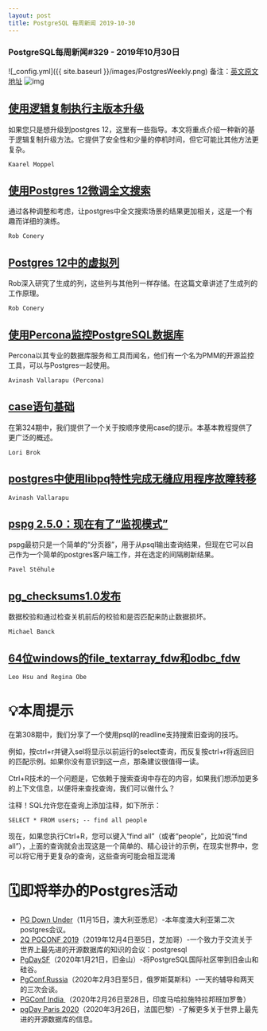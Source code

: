 ```yaml
---
layout: post
title: PostgreSQL 每周新闻 2019-10-30
---
```

### PostgreSQL每周新闻#329 - 2019年10月30日
![_config.yml]({{ site.baseurl }}/images/PostgresWeekly.png)
备注：[英文原文地址](https://postgresweekly.com/issues/329)
![img](https://res.cloudinary.com/cpress/image/upload/w_1280,e_sharpen:60/bog6obt6hjzfyor3p6fz.jpg)
## [使用逻辑复制执行主版本升级](https://postgresweekly.com/link/79143/web)
如果您只是想升级到postgres 12，这里有一些指导。本文将重点介绍一种新的基于逻辑复制升级方法。它提供了安全性和少量的停机时间，但它可能比其他方法更复杂。


`Kaarel Moppel `
## [使用Postgres 12微调全文搜索](https://postgresweekly.com/link/79145/web)
通过各种调整和考虑，让postgres中全文搜索场景的结果更加相关，这是一个有趣而详细的演练。


`Rob Conery `
## [Postgres 12中的虚拟列](https://postgresweekly.com/link/79147/web)
Rob深入研究了生成的列，这些列与其他列一样存储。在这篇文章讲述了生成列的工作原理。


`Rob Conery `
## [使用Percona监控PostgreSQL数据库](https://postgresweekly.com/link/79148/web)
Percona以其专业的数据库服务和工具而闻名，他们有一个名为PMM的开源监控工具，可以与Postgres一起使用。


`Avinash Vallarapu (Percona) `
## [case语句基础](https://postgresweekly.com/link/79150/web)
在第324期中，我们提供了一个关于按顺序使用case的提示。本基本教程提供了更广泛的概述。


`Lori Brok `
## [postgres中使用libpq特性完成无缝应用程序故障转移](https://postgresweekly.com/link/79152/web)


`Avinash Vallarapu `
## [pspg 2.5.0：现在有了“监视模式”](https://postgresweekly.com/link/79153/web)
pspg最初只是一个简单的“分页器”，用于从psql输出查询结果，但现在它可以自己作为一个简单的postgres客户端工作，并在选定的间隔刷新结果。


`Pavel Stěhule `
## [pg_checksums1.0发布](https://postgresweekly.com/link/79156/web)
数据校验和通过检查关机前后的校验和是否匹配来防止数据损坏。


`Michael Banck `
## [64位windows的file_textarray_fdw和odbc_fdw](https://postgresweekly.com/link/79157/web)


`Leo Hsu and Regina Obe `
# 💡本周提示

在第308期中，我们分享了一个使用psql的readline支持搜索旧查询的技巧。

例如，按ctrl+r并键入sel将显示以前运行的select查询，而反复按ctrl+r将返回旧的匹配示例。如果你没有意识到这一点，那条建议很值得一读。

Ctrl+R技术的一个问题是，它依赖于搜索查询中存在的内容，如果我们想添加更多的上下文信息，以便将来查找查询，我们可以做什么？

注释！SQL允许您在查询上添加注释，如下所示：

```
SELECT * FROM users; -- find all people
```

现在，如果您执行Ctrl+R，您可以键入“find all”（或者“people”，比如说“find all”），上面的查询就会出现这是一个简单的、精心设计的示例，在现实世界中，您可以将它用于更复杂的查询，这些查询可能会相互混淆

# 🗓即将举办的Postgres活动

- [PG Down Under](https://postgresweekly.com/link/79158/web)（11月15日，澳大利亚悉尼）-本年度澳大利亚第二次postgres会议。
- [2Q PGCONF 2019](https://postgresweekly.com/link/79159/web)（2019年12月4日至5日，芝加哥）-一个致力于交流关于世界上最先进的开源数据库的知识的会议：postgresql
- [PgDaySF](https://postgresweekly.com/link/79160/web)（2020年1月21日，旧金山）-将PostgreSQL国际社区带到旧金山和硅谷。
- [PgConf.Russia](https://postgresweekly.com/link/79161/web)（2020年2月3日至5日，俄罗斯莫斯科）-一天的辅导和两天的三次会谈。
- [PGConf India ](https://postgresweekly.com/link/79162/web)（2020年2月26日至28日，印度马哈拉施特拉邦班加罗鲁）
- [pgDay Paris 2020](https://postgresweekly.com/link/79163/web)（2020年3月26日，法国巴黎）-了解更多关于世界上最先进的开源数据库的信息。